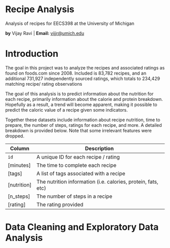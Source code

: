 
# Recipe Analysis

Analysis of recipes for EECS398 at the University of Michigan

**by** Vijay Ravi | **Email:** [vijjr@umich.edu](mailto:vijjr@umich.edu)

# Introduction

The goal in this project was to analyze the recipes and associated ratings as found on foods.com since 2008. Included is 83,782 recipes, and an additional 731,927 independently sourced ratings, which totals to 234,429 matching recipe/ rating observations

The goal of this analysis is to predict information about the nutrition for each recipe, primarily information about the calorie and protein breakdown. Hopefully as a result, a trend will become apparent, making it possible to predict the caloric value of a recipe given some indicators. 

Together these datasets include information about recipe nutrition, time to prepare, the number of steps, ratings for each recipe, and more. A detailed breakdown is provided below. Note that some irrelevant features were dropped. 

| Column | Description |
| ----------- | ----------- |
| `id` | A unique ID for each recipe / rating |
| [minutes] | The time to complete each recipe |
| [tags] | A list of tags associated with a recipe |
| [nutrition] | The nutrition information (i.e. calories, protein, fats, etc) |
| [n_steps] | The number of steps in a recipe |
| [rating] | The rating provided |

# Data Cleaning and Exploratory Data Analysis

